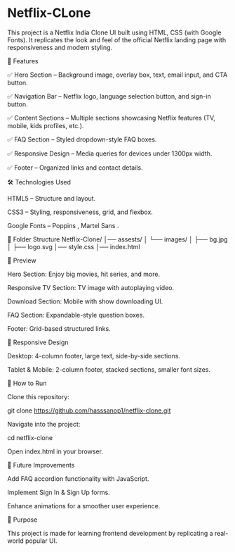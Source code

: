 # Netflix-CLone
This project is a Netflix India Clone UI built using HTML, CSS (with Google Fonts).
It replicates the look and feel of the official Netflix landing page with responsiveness and modern styling.

🚀 Features

✅ Hero Section – Background image, overlay box, text, email input, and CTA button.

✅ Navigation Bar – Netflix logo, language selection button, and sign-in button.

✅ Content Sections – Multiple sections showcasing Netflix features (TV, mobile, kids profiles, etc.).

✅ FAQ Section – Styled dropdown-style FAQ boxes.

✅ Responsive Design – Media queries for devices under 1300px width.

✅ Footer – Organized links and contact details.

🛠️ Technologies Used

HTML5 – Structure and layout.

CSS3 – Styling, responsiveness, grid, and flexbox.

Google Fonts – Poppins
, Martel Sans
.

📂 Folder Structure
Netflix-Clone/
│── assests/
│   └── images/
│       ├── bg.jpg
│       ├── logo.svg
│── style.css
│── index.html

📸 Preview

Hero Section: Enjoy big movies, hit series, and more.

Responsive TV Section: TV image with autoplaying video.

Download Section: Mobile with show downloading UI.

FAQ Section: Expandable-style question boxes.

Footer: Grid-based structured links.

📱 Responsive Design

Desktop: 4-column footer, large text, side-by-side sections.

Tablet & Mobile: 2-column footer, stacked sections, smaller font sizes.

🔧 How to Run

Clone this repository:

git clone https://github.com/hasssanop1/netflix-clone.git


Navigate into the project:

cd netflix-clone


Open index.html in your browser.

📌 Future Improvements

Add FAQ accordion functionality with JavaScript.

Implement Sign In & Sign Up forms.

Enhance animations for a smoother user experience.

🎯 Purpose

This project is made for learning frontend development by replicating a real-world popular UI.
